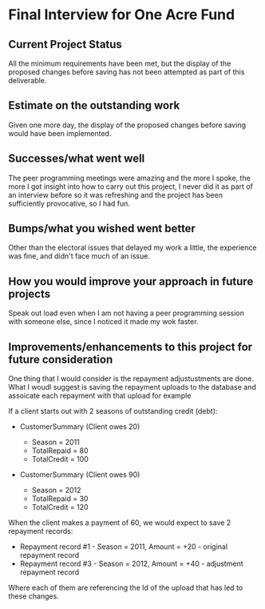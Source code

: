 # Final Interview for One Acre Fund

## Current Project Status
All the minimum requirements have been met, but the display of the proposed changes before saving has not been attempted as part of this deliverable.

## Estimate on the outstanding work
Given one more day, the display of the proposed changes before saving would have been implemented.

## Successes/what went well
The peer programming meetings were amazing and the more I spoke, the more I got insight into how to carry out this project, I never did it as part of an interview before so it was refreshing and the project has been sufficiently provocative, so I had fun.

## Bumps/what you wished went better
Other than the electoral issues that delayed my work a little, the experience was fine, and didn't face much of an issue.

## How you would improve your approach in future projects
Speak out load even when I am not having a peer programming session with someone else, since I noticed it made my wok faster.

## Improvements/enhancements to this project for future consideration
One thing that I would consider is the repayment adjustustments are done. What I woudl suggest is saving the repayment uploads to the database and assoicate each repayment with that upload for example 

If a client starts out with 2 seasons of outstanding credit (debt):

-	CustomerSummary (Client owes 20)
    -	Season = 2011
    -	TotalRepaid = 80
    -	TotalCredit = 100

-	CustomerSummary (Client owes 90)
    -	Season = 2012
    -	TotalRepaid = 30
    -	TotalCredit = 120

When the client makes a payment of 60, we would expect to save 2 repayment records:

-	Repayment record #1 - Season = 2011, Amount = +20 - original repayment record
-	Repayment record #3 - Season = 2012, Amount = +40 - adjustment repayment record

Where each of them are referencing the Id of the upload that has led to these changes.

